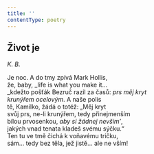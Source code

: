 ```yaml
---
title: ''
contentType: poetry
---
```


<section>

## Život je

_K. B._

Je noc. A do tmy zpívá Mark Hollis,  
že, baby, _life is what you make it…  
_kdežto pošťák Bezruč razil za časů: _prs měj kryt_  
_krunýřem ocelovým_. A naše polis  
tě, Kamilko, žádá o totéž: „Měj kryt  
svůj prs, ne-li krunýřem, tedy přinejmenším  
bílou prvosenkou, _aby si žádnej nevšim’_,  
jakých vnad tenata kladeš svému sýčku.“  
Ten tu ve tmě čichá k voňavému tričku,  
sám… tedy bez těla, jež jistě… ale ne vším!

</section>
